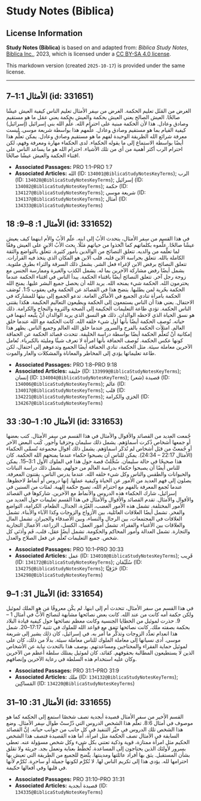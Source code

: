 # Study Notes (Biblica)

## License Information

**Study Notes (Biblica)** is based on and adapted from: _Biblica Study Notes_, [Biblica Inc.](https://www.biblica.com/), 2023, which is licensed under a [CC BY-SA 4.0 license](https://creativecommons.org/licenses/by-sa/4.0/legalcode.en).

This markdown version (created `2025-10-17`) is provided under the same license.



--------------------------------

## الأمثال 1:1–7 (id: 331651)

الغرض من المَثَل تعليم الحكمة. الغرض من سِفر الأمثال تعليم الناس كيفية العيش عيشًا صالحًا. العيش الصالح يعني العيش بحكمة والعيش بحكمة يعني عمَل ما هو مستقيم وصادق وعادل. هذا لأن الحكمة مبنية على احترام الله. علَّم الله بني إسرائيل (إسرائيل) كيفية القيام بما هو مستقيم وصادق وعادل. علَّمهم هذا بواسطة شريعة موسى. ليست معرفة شرائع الله الطريقة الوحيدة لفهم ما هو مستقيم وصادق وعادل. يمكن تعلُّم هذا أيضًا بواسطة الاستماع إلى ما يقوله الحكماء. لدى الحكماء مهارة ومعرفة وفهم، لكن احترام الرب أكثر أهمية من أي من تلك الأشياء. احترام الله هو ما يساعد الناس على اقتناء الحكمة والعيش عيشًا صالحًا.

* **Associated Passages:** PRO 1:1–PRO 1:7
* **Associated Articles:** الله (ID: `134001@BiblicaStudyNotesKeyTerms`); الرب (ID: `134028@BiblicaStudyNotesKeyTerms`); إسرائيل (ID: `134082@BiblicaStudyNotesKeyTerms`); حكمة (ID: `134127@BiblicaStudyNotesKeyTerms`); شريعة موسي (ID: `134137@BiblicaStudyNotesKeyTerms`); أمثال (ID: `134333@BiblicaStudyNotesKeyTerms`)

## الأمثال 1: 8–9: 18 (id: 331652)

في هذا القسم من سِفر الأمثال، يتحدث الأبُ إلى ابنه. علّم الأبُ والأم ابنهما كيف يعيش عيشًا صالحًا. علَّموه بكلماتهم كما اتَّخذوا من حياتهم مَثَلًا. يحث الأبُ الابن على العيش وفقًا لما تعلَّمه من والديه. تتعلق النصائح من الوالدين بأمور كثيرة. تتعلَّق بالتواضع والثقة الكاملة بالله. تتعلق بحراسة الابن قلبه. قلب الابن هو المكان الذي يتخذ فيه القرارات. تتعلق النصائح برفض الابن لإغراء فعل الشر. يشمل ذلك السرقة والثراء بطرق ملتوية. يشمل أيضًا رفض مشاركة الآخرين بما له. يشمل الكذب والغيرة وممارسة الجنس مع زوجة رجل آخر. تتعلق النصائح أيضًا باقتناء الحكمة. يبدأ الناس في اقتناء الحكمة عندما يحترمون الله. الحكمة شيء يمنحه الله. يريد الله أن يحصل جميع البشر عليها. يمنح الله الحكمة بحُرية لمن يطلبها. يتضح هذا في القصائد عن الحكمة وفي يعقوب 1:5\. تُوصَف الحكمة بامرأة تنادي الجميع في الأماكن العامة. تدعو الجميع إلى بيتها للمشاركة في الاحتفال. يعني هذا أن الناس يستمعون إلى الحكمة ويطيعون التعاليم الحكيمة. هكذا يقتني الناس الحكمة. تؤدي طاعة التعليمات الحكيمة إلى الصحة والثروة والنجاح والكرامة. ذلك هو نسق الحياة الذي لاحظه الوالدان. ذلك هو النسق الذي يريد الوالدان أنْ يتَّبعه ابنهما في حياته. تُوصف الحكمة أيضًا بأنها أول شيء خلقه الله. كانت الحكمة مع الله عندما خلق العالم. امتلأت الحكمة بالفرح والسرور عندما خلق الله العالم وجميع الناس. يظهر هذا إمكانية أنْ تُتعلَّم الحكمة أيضًا بواسطة دراسة الخليقة. تتحدث قصائد الحكمة عن الحماقة كونها عكس الحكمة. تُوصف الحماقة بأنها امرأة لا تعرف شيئًا ومليئة بالكبرياء. تُعامل الآخرين معاملة سيئة. مثل الحكمة، تنادي الحماقة أيضًا الجميع وتدعوهم إلى احتفال، لكن طاعة تعليماتها يؤدي إلى المخاطر والمعاناة والمشكلات والعار والموت.

* **Associated Passages:** PRO 1:8–PRO 9:18
* **Associated Articles:** خليقة (ID: `133999@BiblicaStudyNotesKeyTerms`); إنسان (ID: `134004@BiblicaStudyNotesKeyTerms`); قصيدة (شعر) (ID: `134006@BiblicaStudyNotesKeyTerms`); عالم (ID: `134017@BiblicaStudyNotesKeyTerms`); قلب (ID: `134221@BiblicaStudyNotesKeyTerms`); الخزي والكرامة (ID: `134267@BiblicaStudyNotesKeyTerms`)

## الأمثال 10: 1–30: 33 (id: 331653)

جُمعت العديد من القصائد والأقوال والأمثال في هذا القسم من سِفر الأمثال. كتب بعضها أو جمعها أشخاص ذُكرت أسماؤهم. يشمل ذلك سليمان وحزقيا وأجور. كُتب البعض الآخر أو جُمعتْ من قبَل أشخاص لم تُذكَر اسماؤهم. يشمل ذلك أقوال مجموعة تُسمَّى الحكماء (الأمثال 22:17 – 24:34\). يمكن للناس أن يصبحوا حكماء عندما يمنحهم الله الحكمة. كان هذا صحيحًا في حالة سليمان. سُجِّلتْ قصة حول هذا في الملوك الأول 3:1–15\. يمكن للناس أيضًا أن يصبحوا حكماء بدراسة العالَم من حولهم. يشمل ذلك دراسة النباتات والحيوانات والطقس والناس وكل شيء خلقه الله. عندما يدرس الناس، يقتنون المعرفة. يصلون إلى فهم العديد من الأمور عن الحياة وكيفية عملها. إنها دروس أو أنماط لاحظوها. عندما تُجمع المعرفة بالفهم مع احترام الله، تصبح حكمة إلهية. لمئات من السنين في إسرائيل، شارك الحكماء هذه الدروس والأنماط مع الآخرين. شاركوها في القصائد والأقوال والأمثال. تقدم القصائد والأقوال والأمثال في هذا القسم تعليمات حول العديد من الأمور المختلفة. تشمل هذه الأمور الغضب، الغَيْرَة، الجدال، الطعام، الكرامة، التواضع والفخر. تشمل أيضًا العلاقات العائلية، بين الأزواج والزوجات وكذا الآباء والأبناء. تشمل العلاقات في المجتمعات، بين الرجال والنساء، وبين الأصدقاء والجيران. تشمل المال والعلاقات بين الأغنياء والفقراء. تشمل أمور العمل، الكسل، الزراعة، الأعمال التجارية والتجارة. تشمل العدالة وأمور المحاكم والحكومة. تشمل أيضًا عقل، قلب، فَم وأذنَي كل شخص. جميع التعليمات تّعلِّم عن فعل الصلاح والعدل.

* **Associated Passages:** PRO 10:1–PRO 30:33
* **Associated Articles:** عمل (ID: `134010@BiblicaStudyNotesKeyTerms`); قَرِيب (ID: `134172@BiblicaStudyNotesKeyTerms`); سُلَيْمَان (ID: `134275@BiblicaStudyNotesKeyTerms`); حَزَقِيَّا (ID: `134298@BiblicaStudyNotesKeyTerms`)

## الأمثال 31: 1–9 (id: 331654)

في هذا القسم من سفر الأمثال، تتحدث أم إلى ابنها. لم يكُن معروفًا مَن هو الملك لموئيل ولكن حكمة أمه كانت من عند الله. كانت بعض نصائحها مشابهة لنصائح الأبُّ في أمثال 1 – 9\. حذرت لموئيل من الخطايا الجنسية وكانت معظم نصائحها حول كيفية قيادة البلاد بحكمة بصفته ملك. كانت نصائحها تتفق مع قواعد الله للملوك في تثنية 17:17–20\. شمل هذا انعدام تعدُّد الزوجات وتذكُّر ما أُمر به. في إسرائيل، كان ذلك يشير إلى شريعة موسى. أدى نسيانها إلى معاملة الملوك للناس معاملة سيئة. بدلًا من ذلك، كان على لموئيل حماية الفقراء والمحتاجين ومساعدتهم. يوصف هذا بالتحدث نيابة عن الأشخاص الذين لا يستطيعون المطالبة بحقوقهم. كقائد، كان لموئيل يمتلك سلطة أعظم من الآخرين وكان عليه استخدام هذه السلطة في رعاية الآخرين وإنصافهم.

* **Associated Passages:** PRO 31:1–PRO 31:9
* **Associated Articles:** ملك (ID: `134132@BiblicaStudyNotesKeyTerms`); المَساكِين (ID: `134220@BiblicaStudyNotesKeyTerms`)

## الأمثال 31: 10–31 (id: 331655)

القسم الأخير من سفر الأمثال قصيدة أبجدية تصف شخصًا استمع إلى الحكمة كما هو موصوف في أمثال 8:6\. تعلَّم هذا الشخص الدروس التي دُرِّستْ طوال سِفر الأمثال. وضع هذا الشخص تلك الدروس في حيِّز التنفيذ في كل جانب من جوانب حياته. إنَّ القصائد السابقة في الأمثال تصف الحكمة مثل امرأة، أما هذه القصيدة فتصف هذا الشخص الحكيم مثل امرأة ممتازة، قوية وذكية تعتني بكل شيء وكل شخص مسؤولة عنه. تعطي بسرور لأولئك الذين يحتاجون إلى المساعدة. تُخطِّط بعناية وتعمل بجد. جريئة ولا تقلق بشأن المستقبل. يثق بها أفراد عائلتها ومدينتها. يتَّضح للجميع من الطريقة التي تعيش بها احترامها لله. يؤدي هذا إلى تكريم الناس لها. لا تُكرَّم لكونها جميلة أو ساحرة. تُكرَّم لأنها في قلبها وفي أفعالها حكيمة.

* **Associated Passages:** PRO 31:10–PRO 31:31
* **Associated Articles:** قصيدة أبجدية (ID: `134335@BiblicaStudyNotesKeyTerms`)

